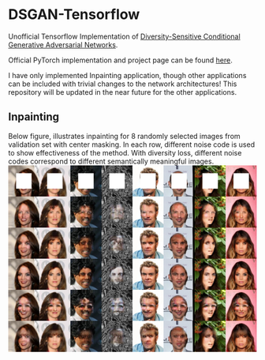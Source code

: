 # DSGAN-Tensorflow
Unofficial Tensorflow Implementation of [Diversity-Sensitive Conditional Generative Adversarial Networks](https://openreview.net/forum?id=rJliMh09F7). 

Official PyTorch implementation and project page can be found [here](https://github.com/maga33/DSGAN).

I have only implemented Inpainting application, though other applications can be included with trivial changes to the network architectures! This repository will be updated in the near future for the other applications.

## Inpainting

Below figure, illustrates inpainting for 8 randomly selected images from validation set with center masking. In each row, different noise code is used to show effectiveness of the method. With diversity loss, different noise codes correspond to different semantically meaningful images. 
![Inpainting illustration](https://github.com/yasinyazici/DSGAN-Tensorflow/blob/master/examples/inpainting.jpg)

